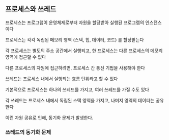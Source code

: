 ## 프로세스와 쓰레드



프로세스는 프로그램이 운영체제로부터 자원을 할당받아 실행된 프로그램의 인스턴스이다

프로세스는 각각 독립된 메모리 영역 (스택, 힙, 데이터, 코드) 를 할당받는다

각 프로세스는 별도의 주소 공간에서 실행되고, 한 프로세스는 다른 프로세스의 메모리 영역에 접근할 수 없다

다른 프로세스의 자원에 접근하려면, 프로세스 간 통신 기법을 사용해야 한다



쓰레드는 프로세스 내에서 실행되는 흐름 단위라고 할 수 있다

기본적으로 프로세스는 하나의 쓰레드를 가지고, 여러 쓰레드를 가질 수도 있다

각 쓰레드는 프로세스 내에서 독립된 스택 영역을 가지고, 나머지 영역의 데이터는 공유한다

이런 자원 공유로 인해,  동기화 문제가 발생한다.



### 쓰레드의 동기화 문제

